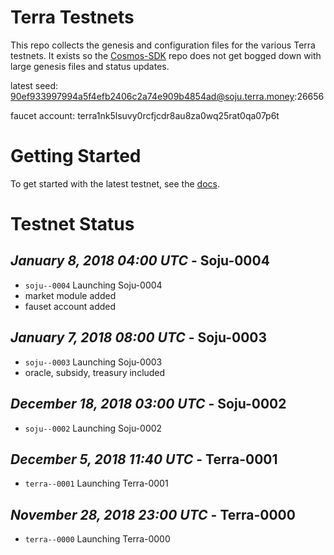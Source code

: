 # Terra Testnets

This repo collects the genesis and configuration files for the various Terra
testnets. It exists so the [Cosmos-SDK](https://github.com/cosmos/cosmos-sdk) 
repo does not get bogged down with large genesis files and status updates.

latest seed: 90ef933997994a5f4efb2406c2a74e909b4854ad@soju.terra.money:26656

faucet account: terra1nk5lsuvy0rcfjcdr8au8za0wq25rat0qa07p6t

# Getting Started

To get started with the latest testnet, see the
[docs](https://cosmos.network/docs/getting-started/full-node.html).

# Testnet Status

## *January 8, 2018 04:00 UTC* - Soju-0004

- `soju--0004` Launching Soju-0004
- market module added
- fauset account added

## *January 7, 2018 08:00 UTC* - Soju-0003

- `soju--0003` Launching Soju-0003
- oracle, subsidy, treasury included

## *December 18, 2018 03:00 UTC* - Soju-0002

- `soju--0002` Launching Soju-0002

## *December 5, 2018 11:40 UTC* - Terra-0001

- `terra--0001` Launching Terra-0001

## *November 28, 2018 23:00 UTC* - Terra-0000

- `terra--0000` Launching Terra-0000

